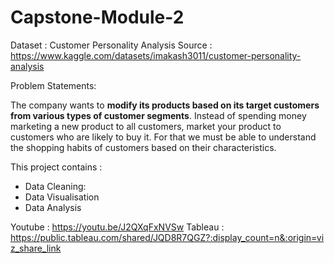 # Capstone-Module-2

Dataset : Customer Personality Analysis
Source : https://www.kaggle.com/datasets/imakash3011/customer-personality-analysis

Problem Statements:

The company wants to **modify its products based on its target customers from various types of customer segments**. Instead of spending money marketing a new product to all customers, market your product to customers who are likely to buy it. For that we must be able to understand the shopping habits of customers based on their characteristics.

This project contains :
* Data Cleaning:
* Data Visualisation
* Data Analysis

Youtube : https://youtu.be/J2QXqFxNVSw
Tableau : https://public.tableau.com/shared/JQD8R7QGZ?:display_count=n&:origin=viz_share_link
